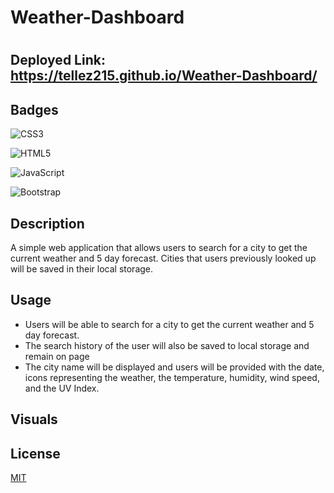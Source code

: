 # Weather-Dashboard
#
## Deployed Link: https://tellez215.github.io/Weather-Dashboard/

## Badges
![CSS3](https://img.shields.io/badge/css3-%231572B6.svg?style=for-the-badge&logo=css3&logoColor=white)

![HTML5](https://img.shields.io/badge/html5-%23E34F26.svg?style=for-the-badge&logo=html5&logoColor=white)

![JavaScript](https://img.shields.io/badge/javascript-%23323330.svg?style=for-the-badge&logo=javascript&logoColor=%23F7DF1E)

![Bootstrap](https://img.shields.io/badge/bootstrap-%23563D7C.svg?style=for-the-badge&logo=bootstrap&logoColor=white)
## Description
A simple web application that allows users to search for a city to get the current weather and 5 day forecast. Cities that users previously looked up will be saved in their local storage.

## Usage
- Users will be able to search for a city to get the current weather and 5 day forecast.
- The search history of the user will also be saved to local storage and remain on page
- The city name will be displayed and users will be provided with the date, icons representing the weather, the temperature, humidity, wind speed, and the UV Index.
## Visuals 

## License
[MIT](./license.md)